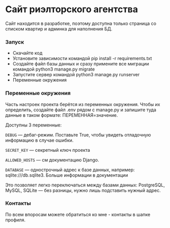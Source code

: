 # Сайт риэлторского агентства
Сайт находится в разработке, поэтому доступна только страница со списком квартир и админка для наполнения БД.

### Запуск
* Скачайте код
* Установите зависимости командой pip install -r requirements.txt
* Создайте файл базы данных и сразу примените все миграции командой python3 manage.py migrate
* Запустите сервер командой python3 manage.py runserver
* Переменные окружения

### Переменные окружения
Часть настроек проекта берётся из переменных окружения. Чтобы их определить, создайте файл .env рядом с manage.py и запишите туда данные в таком формате: ПЕРЕМЕННАЯ=значение.

Доступны 3 переменные:

```DEBUG``` — дебаг-режим. Поставьте True, чтобы увидеть отладочную информацию в случае ошибки.

```SECRET_KEY``` — секретный ключ проекта

```ALLOWED_HOSTS``` — см документацию Django.

```DATABASE``` — однострочный адрес к базе данных, например: sqlite:///db.sqlite3. Больше информации в документации

Это позволяет легко переключаться между базами данных: PostgreSQL, MySQL, SQLite — без разницы, нужно лишь подставить нужный адрес.

### Контакты
По всем впоросам можете обратиться ко мне - контакты в шапке профиля.

